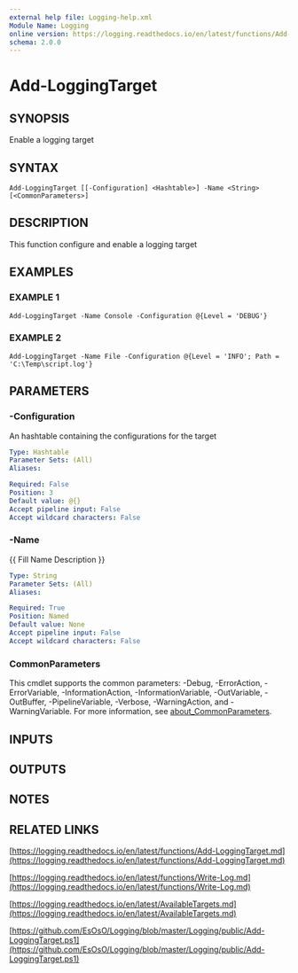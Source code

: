 ```yaml
---
external help file: Logging-help.xml
Module Name: Logging
online version: https://logging.readthedocs.io/en/latest/functions/Add-LoggingTarget.md
schema: 2.0.0
---
```


# Add-LoggingTarget

## SYNOPSIS
Enable a logging target

## SYNTAX

```
Add-LoggingTarget [[-Configuration] <Hashtable>] -Name <String> [<CommonParameters>]
```

## DESCRIPTION
This function configure and enable a logging target

## EXAMPLES

### EXAMPLE 1
```
Add-LoggingTarget -Name Console -Configuration @{Level = 'DEBUG'}
```

### EXAMPLE 2
```
Add-LoggingTarget -Name File -Configuration @{Level = 'INFO'; Path = 'C:\Temp\script.log'}
```

## PARAMETERS

### -Configuration
An hashtable containing the configurations for the target

```yaml
Type: Hashtable
Parameter Sets: (All)
Aliases:

Required: False
Position: 3
Default value: @{}
Accept pipeline input: False
Accept wildcard characters: False
```

### -Name
{{ Fill Name Description }}

```yaml
Type: String
Parameter Sets: (All)
Aliases:

Required: True
Position: Named
Default value: None
Accept pipeline input: False
Accept wildcard characters: False
```

### CommonParameters
This cmdlet supports the common parameters: -Debug, -ErrorAction, -ErrorVariable, -InformationAction, -InformationVariable, -OutVariable, -OutBuffer, -PipelineVariable, -Verbose, -WarningAction, and -WarningVariable. For more information, see [about_CommonParameters](http://go.microsoft.com/fwlink/?LinkID=113216).

## INPUTS

## OUTPUTS

## NOTES

## RELATED LINKS

[https://logging.readthedocs.io/en/latest/functions/Add-LoggingTarget.md](https://logging.readthedocs.io/en/latest/functions/Add-LoggingTarget.md)

[https://logging.readthedocs.io/en/latest/functions/Write-Log.md](https://logging.readthedocs.io/en/latest/functions/Write-Log.md)

[https://logging.readthedocs.io/en/latest/AvailableTargets.md](https://logging.readthedocs.io/en/latest/AvailableTargets.md)

[https://github.com/EsOsO/Logging/blob/master/Logging/public/Add-LoggingTarget.ps1](https://github.com/EsOsO/Logging/blob/master/Logging/public/Add-LoggingTarget.ps1)

